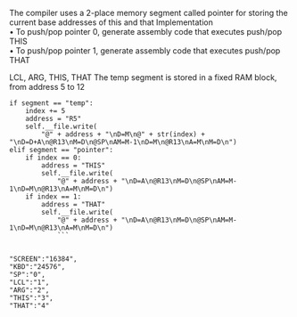 The compiler uses a 2-place memory segment called pointer
for storing the current base addresses of this and that
Implementation \
• To push/pop pointer 0, generate assembly code that executes push/pop THIS \
• To push/pop pointer 1, generate assembly code that executes push/pop THAT 


LCL, ARG, THIS, THAT
The temp segment is stored in a fixed RAM block, from address 5 to 12



```
if segment == "temp":
    index += 5
    address = "R5"
    self.__file.write(
        "@" + address + "\nD=M\n@" + str(index) + "\nD=D+A\n@R13\nM=D\n@SP\nAM=M-1\nD=M\n@R13\nA=M\nM=D\n")
elif segment == "pointer":
    if index == 0:
        address = "THIS"
        self.__file.write(
            "@" + address + "\nD=A\n@R13\nM=D\n@SP\nAM=M-1\nD=M\n@R13\nA=M\nM=D\n")
    if index == 1:
        address = "THAT"
        self.__file.write(
            "@" + address + "\nD=A\n@R13\nM=D\n@SP\nAM=M-1\nD=M\n@R13\nA=M\nM=D\n")
            ```


```
    "SCREEN":"16384",
    "KBD":"24576",
    "SP":"0",
    "LCL":"1",
    "ARG":"2",
    "THIS":"3",
    "THAT":"4"
```